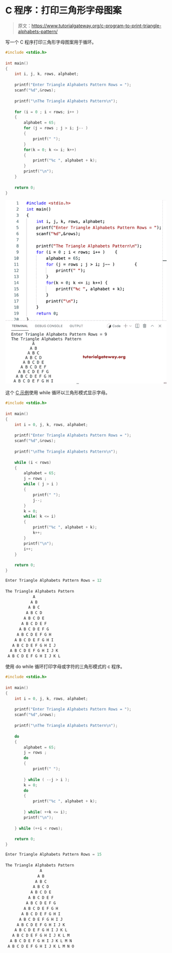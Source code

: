 # C 程序：打印三角形字母图案

> 原文：<https://www.tutorialgateway.org/c-program-to-print-triangle-alphabets-pattern/>

写一个 C 程序打印三角形字母图案用于循环。

```c
#include <stdio.h>

int main()
{
    int i, j, k, rows, alphabet;

    printf("Enter Triangle Alphabets Pattern Rows = ");
    scanf("%d",&rows);

    printf("\nThe Triangle Alphabets Pattern\n"); 

	for (i = 0 ; i < rows; i++ ) 
	{
		alphabet = 65;
		for (j = rows ; j > i; j-- ) 	
		{
			printf(" ");
		}
		for(k = 0; k <= i; k++)
		{
			printf("%c ", alphabet + k);
		}
		printf("\n");
	}

    return 0;
}
```

![C Program to Print Triangle Alphabets Pattern](img/01071d32e92c25d20b00c2eafde3045b.png)

这个 [C 示例](https://www.tutorialgateway.org/c-programming-examples/)使用 while 循环以三角形模式显示字母。

```c
#include <stdio.h>

int main()
{
    int i = 0, j, k, rows, alphabet;

    printf("Enter Triangle Alphabets Pattern Rows = ");
    scanf("%d",&rows);

    printf("\nThe Triangle Alphabets Pattern\n"); 

	while (i < rows) 
	{
		alphabet = 65;
		j = rows ;
		while ( j > i ) 	
		{
			printf(" ");
			j--;
		}
		k = 0;
		while( k <= i)
		{
			printf("%c ", alphabet + k);
			k++;
		}
		printf("\n");
		i++;
	}

    return 0;
}
```

```c
Enter Triangle Alphabets Pattern Rows = 12

The Triangle Alphabets Pattern
            A 
           A B 
          A B C 
         A B C D 
        A B C D E 
       A B C D E F 
      A B C D E F G 
     A B C D E F G H 
    A B C D E F G H I 
   A B C D E F G H I J 
  A B C D E F G H I J K 
 A B C D E F G H I J K L 
```

使用 do while 循环打印字母或字符的三角形模式的 c 程序。

```c
#include <stdio.h>

int main()
{
    int i = 0, j, k, rows, alphabet;

    printf("Enter Triangle Alphabets Pattern Rows = ");
    scanf("%d",&rows);

    printf("\nThe Triangle Alphabets Pattern\n"); 

	do 
	{
		alphabet = 65;
		j = rows ;
		do 	
		{
			printf(" ");

		} while ( --j > i );
		k = 0;
		do
		{
			printf("%c ", alphabet + k);

		} while( ++k <= i);
		printf("\n");

	} while (++i < rows);

    return 0;
}
```

```c
Enter Triangle Alphabets Pattern Rows = 15

The Triangle Alphabets Pattern
               A 
              A B 
             A B C 
            A B C D 
           A B C D E 
          A B C D E F 
         A B C D E F G 
        A B C D E F G H 
       A B C D E F G H I 
      A B C D E F G H I J 
     A B C D E F G H I J K 
    A B C D E F G H I J K L 
   A B C D E F G H I J K L M 
  A B C D E F G H I J K L M N 
 A B C D E F G H I J K L M N O 
```